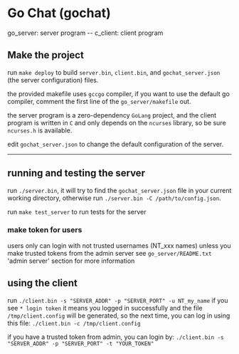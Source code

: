 # Go Chat (gochat)

go_server: server program  --  c_client: client program

## Make the project

run `make deploy` to build `server.bin`, `client.bin`, and
`gochat_server.json` (the server configuration) files.

the provided makefile uses `gccgo` compiler, if you want to use
the default go compiler, comment the first line of the `go_server/makefile` out.

the server program is a zero-dependency `GoLang` project,
and the client program is written in `C` and only depends
on the `ncurses` library, so be sure `ncurses.h` is available.

edit `gochat_server.json` to change the default configuration
of the server.

---

## running and testing the server

run `./server.bin`, it will try to find the `gochat_server.json`
file in your current working directory,
otherwise run `./server.bin -C /path/to/config.json`.

run `make test_server` to run tests for the server

### make token for users
users only can login with not trusted usernames (NT_xxx names)
unless you make trusted tokens from the admin server
see `go_server/README.txt` 'admin server' section for more information

## using the client

run `./client.bin -s "SERVER_ADDR" -p "SERVER_PORT" -u NT_my_name`
if you see `* login token` it means you logged in successfully
and the file `/tmp/client.config` will be generated,
so the next time, you can log in using this file: 
`./client.bin -c /tmp/client.config`

if you have a trusted token from admin, you can login by:
`./client.bin -s "SERVER_ADDR" -p "SERVER_PORT" -t "YOUR_TOKEN"`

